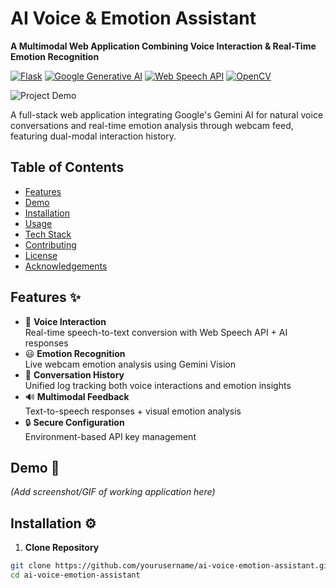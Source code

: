 # AI Voice & Emotion Assistant  
**A Multimodal Web Application Combining Voice Interaction & Real-Time Emotion Recognition**

[![Flask](https://img.shields.io/badge/Flask-2.3.2-000000?style=flat&logo=flask)](https://flask.palletsprojects.com/)
[![Google Generative AI](https://img.shields.io/badge/Google_Generative_AI-0.3.2-4285F4?logo=google)](https://ai.google.dev/)
[![Web Speech API](https://img.shields.io/badge/Web_Speech_API-1.0-blue)](https://developer.mozilla.org/en-US/docs/Web/API/Web_Speech_API)
[![OpenCV](https://img.shields.io/badge/OpenCV-4.8.0-5C3EE8?logo=opencv)](https://opencv.org/)

![Project Demo](https://via.placeholder.com/800x400.png?text=Add+Demo+GIF+Here)

A full-stack web application integrating Google's Gemini AI for natural voice conversations and real-time emotion analysis through webcam feed, featuring dual-modal interaction history.

## Table of Contents
- [Features](#features)
- [Demo](#demo)
- [Installation](#installation)
- [Usage](#usage)
- [Tech Stack](#tech-stack)
- [Contributing](#contributing)
- [License](#license)
- [Acknowledgements](#acknowledgements)

## Features ✨
- 🎤 **Voice Interaction**  
  Real-time speech-to-text conversion with Web Speech API + AI responses
- 😃 **Emotion Recognition**  
  Live webcam emotion analysis using Gemini Vision
- 💾 **Conversation History**  
  Unified log tracking both voice interactions and emotion insights
- 🔊 **Multimodal Feedback**  
  Text-to-speech responses + visual emotion analysis
- 🔒 **Secure Configuration**  
  Environment-based API key management

## Demo 🎥
*(Add screenshot/GIF of working application here)*

## Installation ⚙️

1. **Clone Repository**
```bash
git clone https://github.com/yourusername/ai-voice-emotion-assistant.git
cd ai-voice-emotion-assistant
